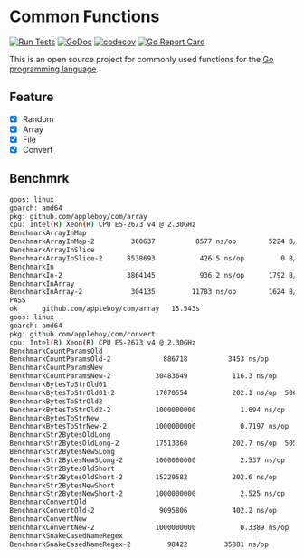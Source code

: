 # Common Functions

[![Run Tests](https://github.com/appleboy/com/actions/workflows/go.yml/badge.svg)](https://github.com/appleboy/com/actions/workflows/go.yml)
[![GoDoc](https://godoc.org/github.com/appleboy/com?status.svg)](https://godoc.org/github.com/appleboy/com)
[![codecov](https://codecov.io/gh/appleboy/com/branch/master/graph/badge.svg)](https://codecov.io/gh/appleboy/com)
[![Go Report Card](https://goreportcard.com/badge/github.com/appleboy/com)](https://goreportcard.com/report/github.com/appleboy/com)

This is an open source project for commonly used functions for the [Go programming language](https://golang.org/).

## Feature

* [x] Random
* [x] Array
* [x] File
* [x] Convert

## Benchmrk

```sh
goos: linux
goarch: amd64
pkg: github.com/appleboy/com/array
cpu: Intel(R) Xeon(R) CPU E5-2673 v4 @ 2.30GHz
BenchmarkArrayInMap
BenchmarkArrayInMap-2     	  360637	      8577 ns/op	    5224 B/op	       8 allocs/op
BenchmarkArrayInSlice
BenchmarkArrayInSlice-2   	 8538693	       426.5 ns/op	       0 B/op	       0 allocs/op
BenchmarkIn
BenchmarkIn-2             	 3864145	       936.2 ns/op	    1792 B/op	       1 allocs/op
BenchmarkInArray
BenchmarkInArray-2        	  304135	     11783 ns/op	    1624 B/op	     101 allocs/op
PASS
ok  	github.com/appleboy/com/array	15.543s
goos: linux
goarch: amd64
pkg: github.com/appleboy/com/convert
cpu: Intel(R) Xeon(R) CPU E5-2673 v4 @ 2.30GHz
BenchmarkCountParamsOld
BenchmarkCountParamsOld-2        	  886718	      3453 ns/op	       0 B/op	       0 allocs/op
BenchmarkCountParamsNew
BenchmarkCountParamsNew-2        	30483649	       116.3 ns/op	       0 B/op	       0 allocs/op
BenchmarkBytesToStrOld01
BenchmarkBytesToStrOld01-2       	17070554	       202.1 ns/op	5067.66 MB/s	    1024 B/op	       1 allocs/op
BenchmarkBytesToStrOld2
BenchmarkBytesToStrOld2-2        	1000000000	         1.694 ns/op	604583.42 MB/s	       0 B/op	       0 allocs/op
BenchmarkBytesToStrNew
BenchmarkBytesToStrNew-2         	1000000000	         0.7197 ns/op	1422849.47 MB/s	       0 B/op	       0 allocs/op
BenchmarkStr2BytesOldLong
BenchmarkStr2BytesOldLong-2      	17513360	       202.7 ns/op	5052.15 MB/s	    1024 B/op	       1 allocs/op
BenchmarkStr2BytesNewSLong
BenchmarkStr2BytesNewSLong-2     	1000000000	         2.537 ns/op	403604.72 MB/s	       0 B/op	       0 allocs/op
BenchmarkStr2BytesOldShort
BenchmarkStr2BytesOldShort-2     	15229582	       202.6 ns/op	   4.94 MB/s	    1024 B/op	       1 allocs/op
BenchmarkStr2BytesNewShort
BenchmarkStr2BytesNewShort-2     	1000000000	         2.525 ns/op	 396.12 MB/s	       0 B/op	       0 allocs/op
BenchmarkConvertOld
BenchmarkConvertOld-2            	 9095806	       402.2 ns/op	    2048 B/op	       2 allocs/op
BenchmarkConvertNew
BenchmarkConvertNew-2            	1000000000	         0.3389 ns/op	       0 B/op	       0 allocs/op
BenchmarkSnakeCasedNameRegex
BenchmarkSnakeCasedNameRegex-2   	   98422	     35881 ns/op	    4802 B/op	      80 allocs/op

```
